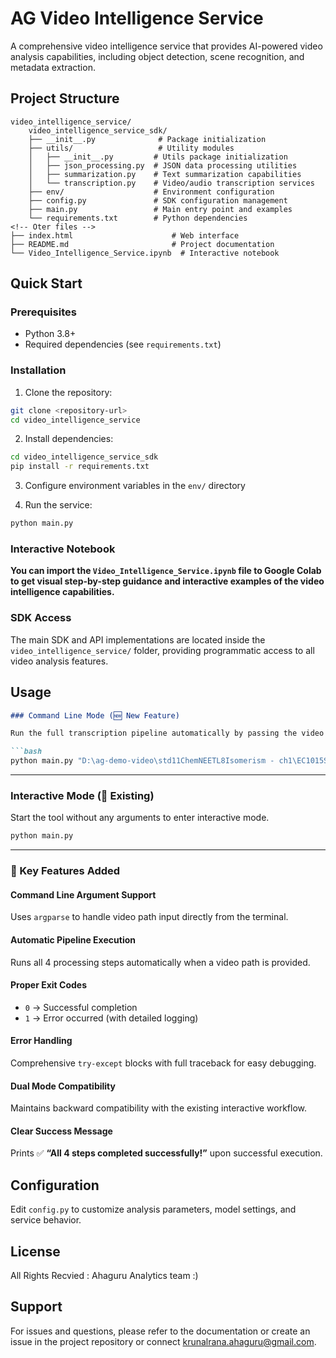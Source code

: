 # AG Video Intelligence Service

A comprehensive video intelligence service that provides AI-powered video analysis capabilities, including object detection, scene recognition, and metadata extraction.

## Project Structure

```
video_intelligence_service/
    video_intelligence_service_sdk/
    ├── __init__.py              # Package initialization
    ├── utils/                   # Utility modules
    │   ├── __init__.py         # Utils package initialization
    │   ├── json_processing.py  # JSON data processing utilities
    │   ├── summarization.py    # Text summarization capabilities
    │   └── transcription.py    # Video/audio transcription services
    ├── env/                    # Environment configuration
    ├── config.py               # SDK configuration management
    ├── main.py                 # Main entry point and examples
    └── requirements.txt        # Python dependencies
<!-- Oter files -->
├── index.html                      # Web interface
├── README.md                       # Project documentation
└── Video_Intelligence_Service.ipynb  # Interactive notebook
```

## Quick Start

### Prerequisites

- Python 3.8+
- Required dependencies (see `requirements.txt`)

### Installation

1. Clone the repository:
```bash
git clone <repository-url>
cd video_intelligence_service
```

2. Install dependencies:
```bash
cd video_intelligence_service_sdk
pip install -r requirements.txt
```

3. Configure environment variables in the `env/` directory

4. Run the service:
```bash
python main.py
```

### Interactive Notebook

**You can import the `Video_Intelligence_Service.ipynb` file to Google Colab to get visual step-by-step guidance and interactive examples of the video intelligence capabilities.**

### SDK Access

The main SDK and API implementations are located inside the `video_intelligence_service/` folder, providing programmatic access to all video analysis features.

## Usage
````markdown
### Command Line Mode (🆕 New Feature)

Run the full transcription pipeline automatically by passing the video path as an argument.

```bash
python main.py "D:\ag-demo-video\std11ChemNEETL8Isomerism - ch1\EC1015SS160421V1.mp4"
````

---

### Interactive Mode (💬 Existing)

Start the tool without any arguments to enter interactive mode.

```bash
python main.py
```
---

### 🧩 Key Features Added

#### Command Line Argument Support

Uses `argparse` to handle video path input directly from the terminal.

#### Automatic Pipeline Execution

Runs all 4 processing steps automatically when a video path is provided.

#### Proper Exit Codes

* `0` → Successful completion
* `1` → Error occurred (with detailed logging)

#### Error Handling

Comprehensive `try-except` blocks with full traceback for easy debugging.

#### Dual Mode Compatibility

Maintains backward compatibility with the existing interactive workflow.

#### Clear Success Message

Prints ✅ **“All 4 steps completed successfully!”** upon successful execution.


## Configuration

Edit `config.py` to customize analysis parameters, model settings, and service behavior.

## License

All Rights Recvied  : Ahaguru Analytics team :)

## Support

For issues and questions, please refer to the documentation or create an issue in the project repository or connect krunalrana.ahaguru@gmail.com.